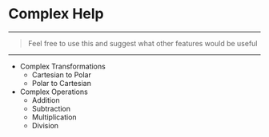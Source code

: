 # Complex Help

---
> Feel free to use this and suggest what other features would be useful
---

- Complex Transformations
    - Cartesian to Polar
    - Polar to Cartesian
- Complex Operations
    - Addition
    - Subtraction
    - Multiplication
    - Division
